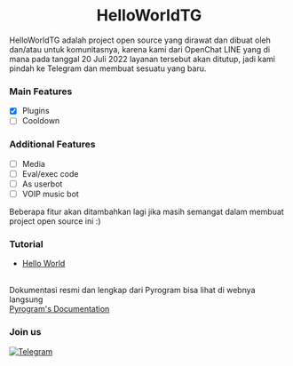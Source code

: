 <h1 align="center">HelloWorldTG</h1>
HelloWorldTG adalah project open source yang dirawat dan dibuat oleh dan/atau untuk komunitasnya, karena kami dari OpenChat LINE yang di mana pada tanggal 20 Juli 2022 layanan tersebut akan ditutup, jadi kami pindah ke Telegram dan membuat sesuatu yang baru.

### Main Features
- [x] Plugins
- [ ] Cooldown

### Additional Features
- [ ] Media
- [ ] Eval/exec code
- [ ] As userbot
- [ ] VOIP music bot

Beberapa fitur akan ditambahkan lagi jika masih semangat dalam membuat project open source ini :)

### Tutorial
- [Hello World](docs/HELLO_WORLD.md)

<br>
Dokumentasi resmi dan lengkap dari Pyrogram bisa lihat di webnya langsung
<br><a href="https://docs.pyrogram.org">Pyrogram's Documentation</a>

### Join us
<a href="https://t.me/Hello_World_OC" target="_blank">
        <img src="https://img.shields.io/badge/Telegram-3f5ed8.svg?&?style=social&logo=telegram&color=blue" alt="Telegram"/>
</a>